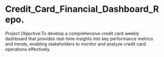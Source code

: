 # Credit_Card_Financial_Dashboard_Repo.

Project Objective:To develop a comprehensive credit 
card weekly dashboard that 
provides real-time insights into key 
performance metrics and trends, 
enabling stakeholders to monitor 
and analyze credit card operations 
effectively.

